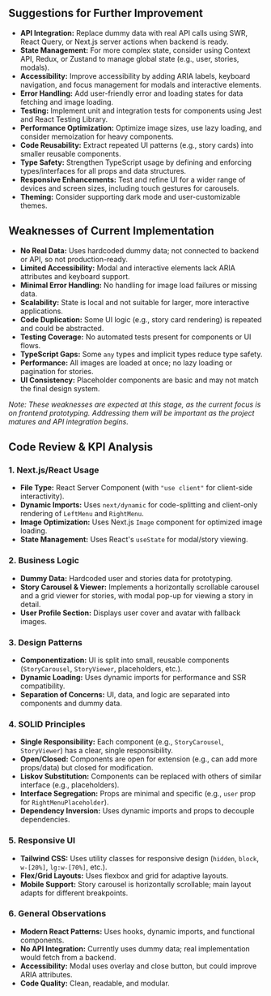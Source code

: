 ## Suggestions for Further Improvement

- **API Integration:** Replace dummy data with real API calls using SWR, React Query, or Next.js server actions when backend is ready.
- **State Management:** For more complex state, consider using Context API, Redux, or Zustand to manage global state (e.g., user, stories, modals).
- **Accessibility:** Improve accessibility by adding ARIA labels, keyboard navigation, and focus management for modals and interactive elements.
- **Error Handling:** Add user-friendly error and loading states for data fetching and image loading.
- **Testing:** Implement unit and integration tests for components using Jest and React Testing Library.
- **Performance Optimization:** Optimize image sizes, use lazy loading, and consider memoization for heavy components.
- **Code Reusability:** Extract repeated UI patterns (e.g., story cards) into smaller reusable components.
- **Type Safety:** Strengthen TypeScript usage by defining and enforcing types/interfaces for all props and data structures.
- **Responsive Enhancements:** Test and refine UI for a wider range of devices and screen sizes, including touch gestures for carousels.
- **Theming:** Consider supporting dark mode and user-customizable themes.

## Weaknesses of Current Implementation

- **No Real Data:** Uses hardcoded dummy data; not connected to backend or API, so not production-ready.
- **Limited Accessibility:** Modal and interactive elements lack ARIA attributes and keyboard support.
- **Minimal Error Handling:** No handling for image load failures or missing data.
- **Scalability:** State is local and not suitable for larger, more interactive applications.
- **Code Duplication:** Some UI logic (e.g., story card rendering) is repeated and could be abstracted.
- **Testing Coverage:** No automated tests present for components or UI flows.
- **TypeScript Gaps:** Some `any` types and implicit types reduce type safety.
- **Performance:** All images are loaded at once; no lazy loading or pagination for stories.
- **UI Consistency:** Placeholder components are basic and may not match the final design system.

*Note: These weaknesses are expected at this stage, as the current focus is on frontend prototyping. Addressing them will be important as the project matures and API integration begins.*
## Code Review & KPI Analysis

### 1. Next.js/React Usage
- **File Type:** React Server Component (with `"use client"` for client-side interactivity).
- **Dynamic Imports:** Uses `next/dynamic` for code-splitting and client-only rendering of `LeftMenu` and `RightMenu`.
- **Image Optimization:** Uses Next.js `Image` component for optimized image loading.
- **State Management:** Uses React's `useState` for modal/story viewing.

### 2. Business Logic
- **Dummy Data:** Hardcoded user and stories data for prototyping.
- **Story Carousel & Viewer:** Implements a horizontally scrollable carousel and a grid viewer for stories, with modal pop-up for viewing a story in detail.
- **User Profile Section:** Displays user cover and avatar with fallback images.

### 3. Design Patterns
- **Componentization:** UI is split into small, reusable components (`StoryCarousel`, `StoryViewer`, placeholders, etc.).
- **Dynamic Loading:** Uses dynamic imports for performance and SSR compatibility.
- **Separation of Concerns:** UI, data, and logic are separated into components and dummy data.

### 4. SOLID Principles
- **Single Responsibility:** Each component (e.g., `StoryCarousel`, `StoryViewer`) has a clear, single responsibility.
- **Open/Closed:** Components are open for extension (e.g., can add more props/data) but closed for modification.
- **Liskov Substitution:** Components can be replaced with others of similar interface (e.g., placeholders).
- **Interface Segregation:** Props are minimal and specific (e.g., `user` prop for `RightMenuPlaceholder`).
- **Dependency Inversion:** Uses dynamic imports and props to decouple dependencies.

### 5. Responsive UI
- **Tailwind CSS:** Uses utility classes for responsive design (`hidden`, `block`, `w-[20%]`, `lg:w-[70%]`, etc.).
- **Flex/Grid Layouts:** Uses flexbox and grid for adaptive layouts.
- **Mobile Support:** Story carousel is horizontally scrollable; main layout adapts for different breakpoints.

### 6. General Observations
- **Modern React Patterns:** Uses hooks, dynamic imports, and functional components.
- **No API Integration:** Currently uses dummy data; real implementation would fetch from a backend.
- **Accessibility:** Modal uses overlay and close button, but could improve ARIA attributes.
- **Code Quality:** Clean, readable, and modular.
